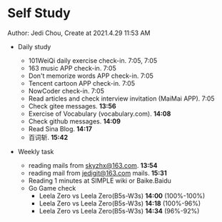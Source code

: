 # Self Study

Author: Jedi Chou, Create at 2021.4.29 11:53 AM

* Daily study
  * 101WeiQi daily exercise check-in. 7:05, 7:05
  * 163 music APP check-in. 7:05
  * Don't memorize words APP check-in. 7:05
  * Tencent cartoon APP check-in. 7:05
  * NowCoder check-in. 7:05
  * Read articles and check interview invitation (MaiMai APP). 7:05
  * Check gitee messages. **13:56**
  * Exercise of Vocabulary (vocabulary.com). **14:08**
  * Check github messages. **14:09**
  * Read Sina Blog. **14:17**
  * 百词斩. **15:42**

* Weekly task
  * reading mails from skyzhx@163.com. **13:54**
  * reading mail from jedigit@163.com mails. **15:31**
  * Reading 1 minutes at SIMPLE wiki or Baike.Baidu
  * Go Game check
    * Leela Zero vs Leela Zero(B5s-W3s) **14:00** (100%-100%)
    * Leela Zero vs Leela Zero(B5s-W3s) **14:18** (100%-96%)
    * Leela Zero vs Leela Zero(B5s-W3s) **14:34** (96%-92%)
